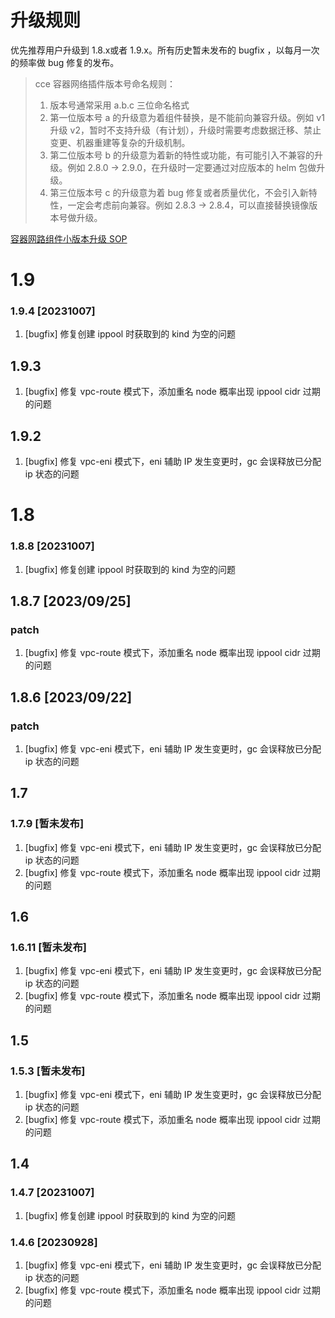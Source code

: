 # 升级规则
优先推荐用户升级到 1.8.x或者 1.9.x。所有历史暂未发布的 bugfix ，以每月一次的频率做 bug 修复的发布。

> cce 容器网络插件版本号命名规则：
> 1. 版本号通常采用 a.b.c 三位命名格式
> 2. 第一位版本号 a 的升级意为着组件替换，是不能前向兼容升级。例如 v1 升级 v2，暂时不支持升级（有计划），升级时需要考虑数据迁移、禁止变更、机器重建等复杂的升级机制。
> 3. 第二位版本号 b 的升级意为着新的特性或功能，有可能引入不兼容的升级。例如 2.8.0 -> 2.9.0，在升级时一定要通过对应版本的 helm 包做升级。
> 4. 第三位版本号 c 的升级意为着 bug 修复或者质量优化，不会引入新特性，一定会考虑前向兼容。例如 2.8.3 -> 2.8.4，可以直接替换镜像版本号做升级。

[容器网路组件小版本升级 SOP](upgrade-minor-version.md)

# 1.9
### 1.9.4 [20231007]
1. [bugfix] 修复创建 ippool 时获取到的 kind 为空的问题
## 1.9.3
1. [bugfix] 修复 vpc-route 模式下，添加重名 node 概率出现 ippool cidr 过期的问题
## 1.9.2
1. [bugfix] 修复 vpc-eni 模式下，eni 辅助 IP 发生变更时，gc 会误释放已分配 ip 状态的问题

# 1.8
### 1.8.8 [20231007]
1. [bugfix] 修复创建 ippool 时获取到的 kind 为空的问题
## 1.8.7 [2023/09/25]
### patch
1. [bugfix] 修复 vpc-route 模式下，添加重名 node 概率出现 ippool cidr 过期的问题

## 1.8.6 [2023/09/22]
### patch
1. [bugfix] 修复 vpc-eni 模式下，eni 辅助 IP 发生变更时，gc 会误释放已分配 ip 状态的问题

## 1.7
### 1.7.9 [暂未发布]
1. [bugfix] 修复 vpc-eni 模式下，eni 辅助 IP 发生变更时，gc 会误释放已分配 ip 状态的问题
2. [bugfix] 修复 vpc-route 模式下，添加重名 node 概率出现 ippool cidr 过期的问题

## 1.6
### 1.6.11 [暂未发布]
1. [bugfix] 修复 vpc-eni 模式下，eni 辅助 IP 发生变更时，gc 会误释放已分配 ip 状态的问题
2. [bugfix] 修复 vpc-route 模式下，添加重名 node 概率出现 ippool cidr 过期的问题

## 1.5
### 1.5.3 [暂未发布]
1. [bugfix] 修复 vpc-eni 模式下，eni 辅助 IP 发生变更时，gc 会误释放已分配 ip 状态的问题
2. [bugfix] 修复 vpc-route 模式下，添加重名 node 概率出现 ippool cidr 过期的问题

## 1.4
### 1.4.7 [20231007]
1. [bugfix] 修复创建 ippool 时获取到的 kind 为空的问题
### 1.4.6 [20230928]
1. [bugfix] 修复 vpc-eni 模式下，eni 辅助 IP 发生变更时，gc 会误释放已分配 ip 状态的问题
2. [bugfix] 修复 vpc-route 模式下，添加重名 node 概率出现 ippool cidr 过期的问题